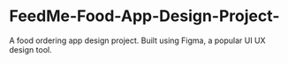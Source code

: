 # FeedMe-Food-App-Design-Project-
A food ordering app design project. Built using Figma, a popular UI UX design tool. 
